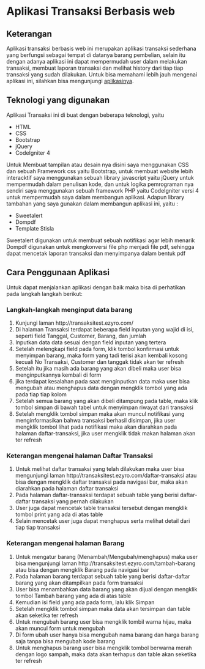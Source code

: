 # Aplikasi Transaksi Berbasis web

## Keterangan

Aplikasi transaksi berbasis web ini merupakan aplikasi transaksi sederhana yang berfungsi sebagai tempat di datanya barang pembelian, selain itu dengan adanya aplikasi ini dapat mempermudah user dalam melakukan transaksi, membuat laporan transaksi dan melihat history dari tiap tiap transaksi yang sudah dilakukan.
Untuk bisa memahami lebih jauh mengenai aplikasi ini, silahkan bisa mengunjungi [aplikasinya](http://transaksitest.ezyro.com/).

## Teknologi yang digunakan

Aplikasi Transaksi ini di buat dengan beberapa teknologi, yaitu
<ul>
<li>HTML</li>
<li>CSS</li>
<li>Bootstrap</li>
<li>jQuery</li>
<li>CodeIgniter 4</li>
</ul>

Untuk Membuat tampilan atau desain nya disini saya menggunakan CSS dan sebuah Framework css yaitu Bootstrap, untuk membuat website lebih interacktif saya menggunakan sebuah library javascript yaitu jQuery untuk mempermudah dalam penulisan kode, dan untuk logika pemrograman nya sendiri saya menggunakan sebuah framework PHP yaitu CodeIgniter versi 4 untuk mempermudah saya dalam membangun aplikasi.
Adapun library tambahan yang saya gunakan dalam membangun aplikasi ini, yaitu :

<ul>
<li>Sweetalert</li>
<li>Dompdf</li>
<li>Template Stisla</li>
</ul>

Sweetalert digunakan untuk membuat sebuah notifikasi agar lebih menarik <br>
Dompdf digunakan untuk mengkonversi file php menjadi file pdf, sehingga dapat mencetak laporan transaksi dan menyimpanya dalam bentuk pdf

## Cara Penggunaan Aplikasi

Untuk dapat menjalankan aplikasi dengan baik maka bisa di perhatikan pada langkah langkah berikut:

### Langkah-langkah menginput data barang
<ol>
<li>Kunjungi laman http://transaksitest.ezyro.com/</li>
<li>Di halaman Transaksi terdapat beberapa field inputan yang wajid di isi, seperti field Tanggal, Customer, Barang, dan jumlah</li>
<li>Inputkan data data sesuai dengan field inputan yang tertera</li>
<li>Setelah melengkapi field pada form, klik tombol konfirmasi untuk menyimpan barang, maka form yang tadi terisi akan kembali kosong kecuali No Transaksi, Customer dan tanggak tidak akan ter refresh</li>
<li>Setelah itu jika masih ada barang yang akan dibeli maka user bisa menginputkannya kembali di form</li>
<li>jika terdapat kesalahan pada saat menginputkan data maka user bisa mengubah atau menghapus data dengan mengklik tombol yang ada pada tiap tiap kolom</li>
<li>Setelah semua barang yang akan dibeli ditampung pada table, maka klik tombol simpan di bawah tabel untuk menyimpan riwayat dari transaksi</li>
<li>Setelah mengklik tombol simpan maka akan muncul notifikasi yang menginformasikan bahwa transaksi berhasil disimpan, jika user mengklik tombol lihat pada notifikasi maka akan diarahkan pada halaman daftar-transaksi, jika user mengklik tidak makan halaman akan ter refresh</li>
</ol>

### Keterangan mengenai halaman Daftar Transaksi

<ol>
<li>Untuk melihat daftar transaksi yang telah dilakukan maka user bisa mengunjungi laman http://transaksitest.ezyro.com/daftar-transaksi atau bisa dengan mengklik daftar transaksi pada navigasi bar, maka akan diarahkan pada halaman daftar transaksi</li>
<li>Pada halaman daftar-transaksi terdapat sebuah table yang berisi daftar-daftar transaksi yang pernah dilakukan</li>
<li>User juga dapat mencetak table transaksi tersebut dengan mengklik tombol print yang ada di atas table</li>
<li>Selain mencetak user juga dapat menghapus serta melihat detail dari tiap tiap transaksi</li>
</ol>

### Keterangan mengenai halaman Barang

<ol>
<li>Untuk mengatur barang (Menambah/Mengubah/menghapus) maka user bisa mengunjungi laman http://transaksitest.ezyro.com/tambah-barang atau bisa dengan mengklik Barang pada navigasi bar</li>
<li>Pada halaman barang terdapat sebuah table yang berisi daftar-daftar barang yang akan ditampilkan pada form transaksi</li>
<li>User bisa menambahkan data barang yang akan dijual dengan mengklik tombol Tambah barang yang ada di atas table</li>
<li>Kemudian isi field yang ada pada form, lalu klik Simpan</li>
<li>Setelah mengklik tombol simpan maka data akan tersimpan dan table akan seketika ter refresh</li>
<li>Untuk mengubah barang user bisa mengklik tombil warna hijau, maka akan muncul form untuk mengubah</li>
<li>Di form ubah user hanya bisa mengubah nama barang dan harga barang saja tanpa bisa mengubah kode barang</li>
<li>Untuk menghapus barang user bisa mengklik tombol berwarna merah dengan logo sampah, maka data akan terhapus dan table akan seketika ter refresh</li>
</ol>
